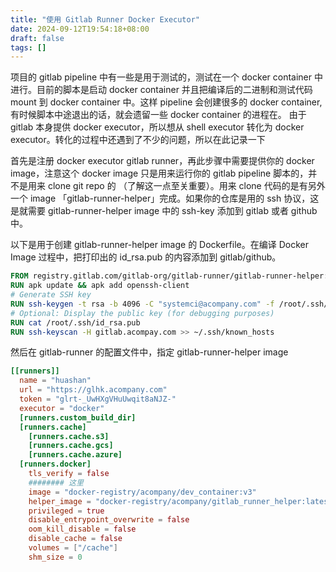 ```yaml
---
title: "使用 Gitlab Runner Docker Executor"
date: 2024-09-12T19:54:18+08:00
draft: false
tags: []
---
```


项目的 gitlab pipeline 中有一些是用于测试的，测试在一个 docker container 中进行。目前的脚本是启动 docker container 并且把编译后的二进制和测试代码 mount 到 docker container 中。这样 pipeline 会创建很多的 docker container, 有时候脚本中途退出的话，就会遗留一些 docker container 的进程在。 由于 gitlab 本身提供 docker executor，所以想从 shell executor 转化为 docker executor。转化的过程中还遇到了不少的问题，所以在此记录一下

首先是注册 docker executor gitlab runner，再此步骤中需要提供你的 docker image，注意这个 docker image 只是用来运行你的 gitlab pipeline 脚本的，并不是用来 clone git repo 的 （了解这一点至关重要）。用来 clone 代码的是有另外一个 image 「gitlab-runner-helper」完成。如果你的仓库是用的 ssh 协议，这是就需要 gitlab-runner-helper image 中的 ssh-key 添加到 gitlab 或者 github 中。

以下是用于创建 gitlab-runner-helper image 的 Dockerfile。在编译 Docker Image 过程中，把打印出的 id_rsa.pub 的内容添加到 gitlab/github。

```Dockerfile
FROM registry.gitlab.com/gitlab-org/gitlab-runner/gitlab-runner-helper:x86_64-c1edb478
RUN apk update && apk add openssh-client
# Generate SSH key
RUN ssh-keygen -t rsa -b 4096 -C "systemci@acompany.com" -f /root/.ssh/id_rsa -N ""
# Optional: Display the public key (for debugging purposes)
RUN cat /root/.ssh/id_rsa.pub
RUN ssh-keyscan -H gitlab.acompay.com >> ~/.ssh/known_hosts
```

然后在 gitlab-runner 的配置文件中，指定 gitlab-runner-helper image

```toml
[[runners]]
  name = "huashan"
  url = "https://glhk.acompany.com"
  token = "glrt-_UwHXgVHuUwqit8aNJZ-"
  executor = "docker"
  [runners.custom_build_dir]
  [runners.cache]
    [runners.cache.s3]
    [runners.cache.gcs]
    [runners.cache.azure]
  [runners.docker]
    tls_verify = false
    ######## 这里
    image = "docker-registry/acompany/dev_container:v3"
    helper_image = "docker-registry/acompany/gitlab_runner_helper:latest"
    privileged = true
    disable_entrypoint_overwrite = false
    oom_kill_disable = false
    disable_cache = false
    volumes = ["/cache"]
    shm_size = 0
```
